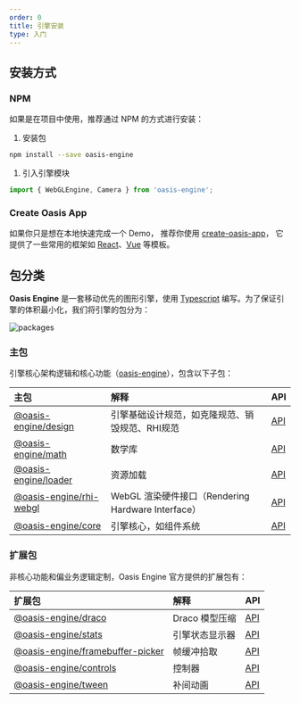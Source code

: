 ```yaml
---
order: 0
title: 引擎安装
type: 入门
---
```


## 安装方式

### NPM

如果是在项目中使用，推荐通过 NPM 的方式进行安装：

1. 安装包

```bash
npm install --save oasis-engine
```

1. 引入引擎模块

```typescript
import { WebGLEngine, Camera } from 'oasis-engine';
```

### Create Oasis App

如果你只是想在本地快速完成一个 Demo， 推荐你使用 [create-oasis-app](https://github.com/oasis-engine/create-oasis-app)， 它提供了一些常用的框架如 [React](https://reactjs.org/)、[Vue](https://vuejs.org/) 等模板。


## 包分类

**Oasis Engine** 是一套移动优先的图形引擎，使用 [Typescript](https://www.typescriptlang.org/) 编写。为了保证引擎的体积最小化，我们将引擎的包分为：

![packages](https://gw.alipayobjects.com/mdn/rms_d27172/afts/img/A*D7G8RIWSLqQAAAAAAAAAAAAAARQnAQ)

### 主包
引擎核心架构逻辑和核心功能（[oasis-engine](https://www.npmjs.com/package/oasis-engine)），包含以下子包：

|主包|解释|API|
|:--|:--|--|
|[@oasis-engine/design](https://www.npmjs.com/package/@oasis-engine/design)| 引擎基础设计规范，如克隆规范、销毁规范、RHI规范 |[API](${book.api}modules/design.html)|
|[@oasis-engine/math](https://www.npmjs.com/package/@oasis-engine/math)| 数学库 |[API](${book.api}modules/math.html)|
|[@oasis-engine/loader](https://www.npmjs.com/package/@oasis-engine/loader)| 资源加载 |[API](${book.api}modules/loader.html)|
|[@oasis-engine/rhi-webgl](https://www.npmjs.com/package/@oasis-engine/rhi-webgl)| WebGL 渲染硬件接口（Rendering Hardware Interface）|[API](${book.api}modules/rhi_webgl.html)|
|[@oasis-engine/core](https://www.npmjs.com/package/@oasis-engine/core)| 引擎核心，如组件系统 |[API](${book.api}modules/core.html)|


### 扩展包
非核心功能和偏业务逻辑定制，Oasis Engine 官方提供的扩展包有：

|扩展包|解释|API|
|:--|:--|:--|
|[@oasis-engine/draco](https://www.npmjs.com/package/@oasis-engine/draco)| Draco 模型压缩 |[API](${book.api}modules/draco.html)|
|[@oasis-engine/stats](https://www.npmjs.com/package/@oasis-engine/stats)| 引擎状态显示器 |[API](${book.api}modules/stats.html)|
|[@oasis-engine/framebuffer-picker](https://www.npmjs.com/package/@oasis-engine/framebuffer-picker)| 帧缓冲拾取 |[API](${book.api}modules/framebuffer_picker.html)|
|[@oasis-engine/controls](https://www.npmjs.com/package/@oasis-engine/controls)| 控制器 |[API](${book.api}modules/controls.html)|
|[@oasis-engine/tween](https://www.npmjs.com/package/@oasis-engine/tween)| 补间动画 |[API](${book.api}modules/tween.html)|

